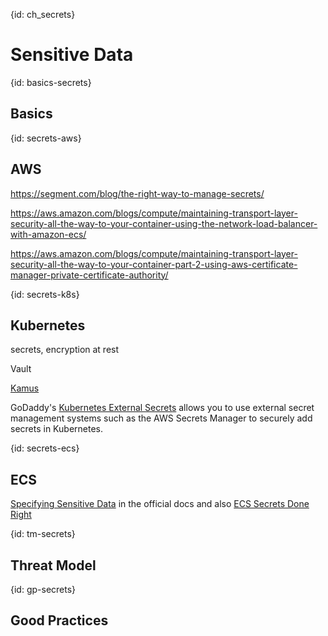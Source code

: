 {id: ch_secrets}
# Sensitive Data

{id: basics-secrets}
## Basics

{id: secrets-aws}
## AWS

https://segment.com/blog/the-right-way-to-manage-secrets/

https://aws.amazon.com/blogs/compute/maintaining-transport-layer-security-all-the-way-to-your-container-using-the-network-load-balancer-with-amazon-ecs/

https://aws.amazon.com/blogs/compute/maintaining-transport-layer-security-all-the-way-to-your-container-part-2-using-aws-certificate-manager-private-certificate-authority/

{id: secrets-k8s}
## Kubernetes

secrets, encryption at rest

Vault

[Kamus](https://kamus.soluto.io/)

GoDaddy's [Kubernetes External Secrets](https://github.com/godaddy/kubernetes-external-secrets) allows you to use external secret management systems such as the AWS Secrets Manager to securely add secrets in Kubernetes. 


{id: secrets-ecs}
## ECS

[Specifying Sensitive Data](https://docs.aws.amazon.com/AmazonECS/latest/developerguide/specifying-sensitive-data.html) in the official docs and also [ECS Secrets Done Right](https://hackernoon.com/ecs-secrets-done-right-9e094cfa6200)


{id: tm-secrets}
## Threat Model

{id: gp-secrets}
## Good Practices

